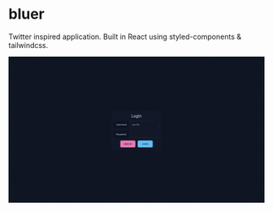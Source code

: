 # bluer
Twitter inspired application. Built in React using styled-components & tailwindcss.

![](demo.gif)
